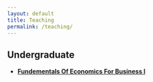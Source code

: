 ```yaml
---
layout: default
title: Teaching
permalink: /teaching/
---
```


## Undergraduate

- **[Fundementals Of Economics For Business I](https://dedyukhin.github.io//teaching/Fund-Of-Econ-Bus-1-Indiana)**

